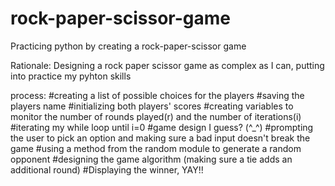 # rock-paper-scissor-game
Practicing python by creating a rock-paper-scissor game

Rationale: Designing a rock paper scissor game as complex as I can, putting into practice my pyhton skills

process:
    #creating a list of possible choices for the players
    #saving the players name
    #initializing both players' scores
    #creating variables to monitor the number of rounds played(r) and the number of iterations(i) 
    #iterating my while loop until i=0
        #game design I guess? (^_^)
        #prompting the user to pick an option and making sure a bad input doesn't break the game
        #using a method from the random module to generate a random opponent 
        #designing the game algorithm (making sure a tie adds an additional round)
    #Displaying the winner, YAY!!